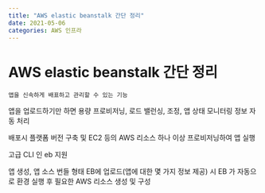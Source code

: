 ```yaml
---
title: "AWS elastic beanstalk 간단 정리"
date: 2021-05-06
categories: AWS 인프라
---
```


# AWS elastic beanstalk 간단 정리

    앱을 신속하게 배표하고 관리할 수 있는 기능

앱을 업로드하기만 하면 용량 프로비저닝, 로드 밸런싱, 조정, 앱 상태 모니터링 정보 자동 처리

배포시 플랫폼 버전 구축 및 EC2 등의 AWS 리소스 하나 이상 프로비저닝하여 앱 실행

고급 CLI 인 eb 지원

앱 생성, 앱 소스 번들 형태 EB에 업로드(앱에 대한 몇 가지 정보 제공) 시 EB 가 자동으로 환경 실행 후 필요한 AWS 리소스 생성 및 구성
